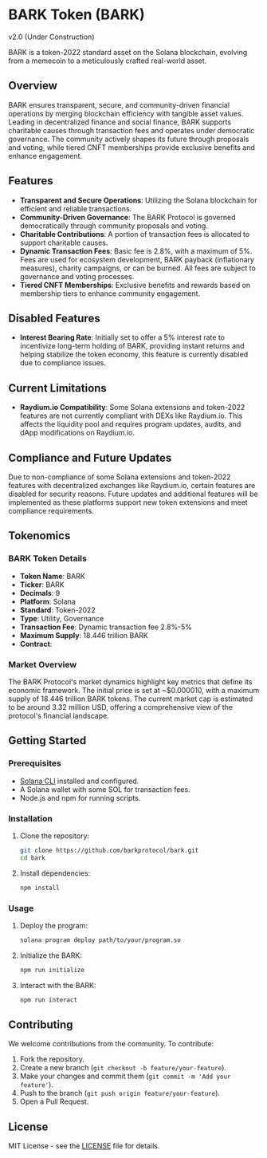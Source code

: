 # BARK Token (BARK)
v2.0 (Under Construction)

BARK is a token-2022 standard asset on the Solana blockchain, evolving from a memecoin to a meticulously crafted real-world asset.

## Overview

BARK ensures transparent, secure, and community-driven financial operations by merging blockchain efficiency with tangible asset values. Leading in decentralized finance and social finance, BARK supports charitable causes through transaction fees and operates under democratic governance. The community actively shapes its future through proposals and voting, while tiered CNFT memberships provide exclusive benefits and enhance engagement.

## Features

- **Transparent and Secure Operations**: Utilizing the Solana blockchain for efficient and reliable transactions.
- **Community-Driven Governance**: The BARK Protocol is governed democratically through community proposals and voting.
- **Charitable Contributions**: A portion of transaction fees is allocated to support charitable causes.
- **Dynamic Transaction Fees**: Basic fee is 2.8%, with a maximum of 5%. Fees are used for ecosystem development, BARK payback (inflationary measures), charity campaigns, or can be burned. All fees are subject to governance and voting processes.
- **Tiered CNFT Memberships**: Exclusive benefits and rewards based on membership tiers to enhance community engagement.

## Disabled Features

- **Interest Bearing Rate**: Initially set to offer a 5% interest rate to incentivize long-term holding of BARK, providing instant returns and helping stabilize the token economy, this feature is currently disabled due to compliance issues.

## Current Limitations

- **Raydium.io Compatibility**: Some Solana extensions and token-2022 features are not currently compliant with DEXs like Raydium.io. This affects the liquidity pool and requires program updates, audits, and dApp modifications on Raydium.io.

## Compliance and Future Updates

Due to non-compliance of some Solana extensions and token-2022 features with decentralized exchanges like Raydium.io, certain features are disabled for security reasons. Future updates and additional features will be implemented as these platforms support new token extensions and meet compliance requirements.

## Tokenomics

### BARK Token Details

- **Token Name**: BARK
- **Ticker**: BARK
- **Decimals**: 9
- **Platform**: Solana
- **Standard**: Token-2022
- **Type**: Utility, Governance
- **Transaction Fee**: Dynamic transaction fee 2.8%-5%
- **Maximum Supply**: 18.446 trillion BARK 
- **Contract**:

### Market Overview

The BARK Protocol's market dynamics highlight key metrics that define its economic framework. The initial price is set at ~$0.000010, with a maximum supply of 18.446 trillion BARK tokens. The current market cap is estimated to be around 3.32 million USD, offering a comprehensive view of the protocol's financial landscape.

## Getting Started

### Prerequisites

- [Solana CLI](https://docs.solana.com/cli/install-solana-cli-tools) installed and configured.
- A Solana wallet with some SOL for transaction fees.
- Node.js and npm for running scripts.

### Installation

1. Clone the repository:

    ```bash
    git clone https://github.com/barkprotocol/bark.git
    cd bark
    ```

2. Install dependencies:

    ```bash
    npm install
    ```

### Usage

1. Deploy the program:

    ```bash
    solana program deploy path/to/your/program.so
    ```

2. Initialize the BARK:

    ```bash
    npm run initialize
    ```

3. Interact with the BARK:

    ```bash
    npm run interact
    ```

## Contributing

We welcome contributions from the community. To contribute:

1. Fork the repository.
2. Create a new branch (`git checkout -b feature/your-feature`).
3. Make your changes and commit them (`git commit -m 'Add your feature'`).
4. Push to the branch (`git push origin feature/your-feature`).
5. Open a Pull Request.

## License

MIT License - see the [LICENSE](LICENSE) file for details.
